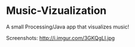 # Music-Vizualization
A small Processing/Java app that visualizes music!

Screenshots:
http://i.imgur.com/3GKQgLl.jpg
